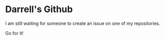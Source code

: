 # Darrell's Github

I am still waiting for someone to create an issue on one of my repositories.

Go for it!
